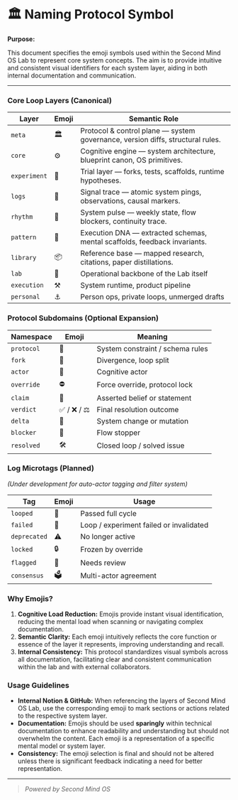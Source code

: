 # 🏛 Naming Protocol Symbol

**Purpose:**

This document specifies the emoji symbols used within the Second Mind OS Lab to represent core system concepts. The aim is to provide intuitive and consistent visual identifiers for each system layer, aiding in both internal documentation and communication.

---

### Core Loop Layers (Canonical)

| Layer        | Emoji | Semantic Role                                                                  |
| ------------ | ----- | ------------------------------------------------------------------------------ |
| `meta`       | 🏛     | Protocol & control plane — system governance, version diffs, structural rules. |
| `core`       | ⚙️    | Cognitive engine — system architecture, blueprint canon, OS primitives.        |
| `experiment` | 🧪    | Trial layer — forks, tests, scaffolds, runtime hypotheses.                     |
| `logs`       | 📃    | Signal trace — atomic system pings, observations, causal markers.              |
| `rhythm`     | 📰    | System pulse — weekly state, flow blockers, continuity trace.                  |
| `pattern`    | 📜    | Execution DNA — extracted schemas, mental scaffolds, feedback invariants.      |
| `library`    | 📦    | Reference base — mapped research, citations, paper distillations.              |
| `lab`        | 🧱    | Operational backbone of the Lab itself                                         |
| `execution`  | ⚒️    | System runtime, product pipeline                                               |
| `personal`   | ⚓    | Person ops, private loops, unmerged drafts                                     |

### Protocol Subdomains (Optional Expansion)

| Namespace  | Emoji       | Meaning                          |
| ---------- | ----------- | -------------------------------- |
| `protocol` | 📏          | System constraint / schema rules |
| `fork`     | 🌿          | Divergence, loop split           |
| `actor`    | 🚀          | Cognitive actor                  |
| `override` | ⛔          | Force override, protocol lock    |
| `claim`    | 📣          | Asserted belief or statement     |
| `verdict`  | ✅ / ❌ / ⚖ | Final resolution outcome         |
| `delta`    | 🔀          | System change or mutation        |
| `blocker`  | 🚧          | Flow stopper                     |
| `resolved` | 🛠️          | Closed loop / solved issue       |

### Log Microtags (Planned)

_(Under development for auto-actor tagging and filter system)_

| Tag          | Emoji | Usage                                   |
| ------------ | ----- | --------------------------------------- |
| `looped`     | 🔁    | Passed full cycle                       |
| `failed`     | 🚫    | Loop / experiment failed or invalidated |
| `deprecated` | ⚠️    | No longer active                        |
| `locked`     | 🔒    | Frozen by override                      |
| `flagged`    | 🚩    | Needs review                            |
| `consensus`  | 🗳️    | Multi-actor agreement                   |

### Why Emojis?

1. **Cognitive Load Reduction:** Emojis provide instant visual identification, reducing the mental load when scanning or navigating complex documentation.
2. **Semantic Clarity:** Each emoji intuitively reflects the core function or essence of the layer it represents, improving understanding and recall.
3. **Internal Consistency:** This protocol standardizes visual symbols across all documentation, facilitating clear and consistent communication within the lab and with external collaborators.

### Usage Guidelines

- **Internal Notion & GitHub:** When referencing the layers of Second Mind OS Lab, use the corresponding emoji to mark sections or actions related to the respective system layer.
- **Documentation:** Emojis should be used **sparingly** within technical documentation to enhance readability and understanding but should not overwhelm the content. Each emoji is a representation of a specific mental model or system layer.
- **Consistency:** The emoji selection is final and should not be altered unless there is significant feedback indicating a need for better representation.

---

> _Powered by Second Mind OS_
